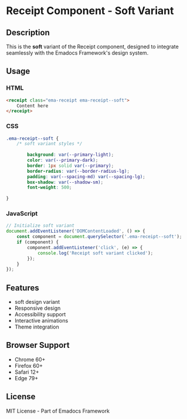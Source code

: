 # Receipt Component - Soft Variant

## Description
This is the **soft** variant of the Receipt component, designed to integrate seamlessly with the Emadocs Framework's design system.

## Usage

### HTML
```html
<receipt class="ema-receipt ema-receipt--soft">
    Content here
</receipt>
```

### CSS
```css
.ema-receipt--soft {
    /* soft variant styles */
    
        background: var(--primary-light);
        color: var(--primary-dark);
        border: 1px solid var(--primary);
        border-radius: var(--border-radius-lg);
        padding: var(--spacing-md) var(--spacing-lg);
        box-shadow: var(--shadow-sm);
        font-weight: 500;
    
}
```

### JavaScript
```javascript
// Initialize soft variant
document.addEventListener('DOMContentLoaded', () => {
    const component = document.querySelector('.ema-receipt--soft');
    if (component) {
        component.addEventListener('click', (e) => {
            console.log('Receipt soft variant clicked');
        });
    }
});
```

## Features
- soft design variant
- Responsive design
- Accessibility support
- Interactive animations
- Theme integration

## Browser Support
- Chrome 60+
- Firefox 60+
- Safari 12+
- Edge 79+

## License
MIT License - Part of Emadocs Framework
